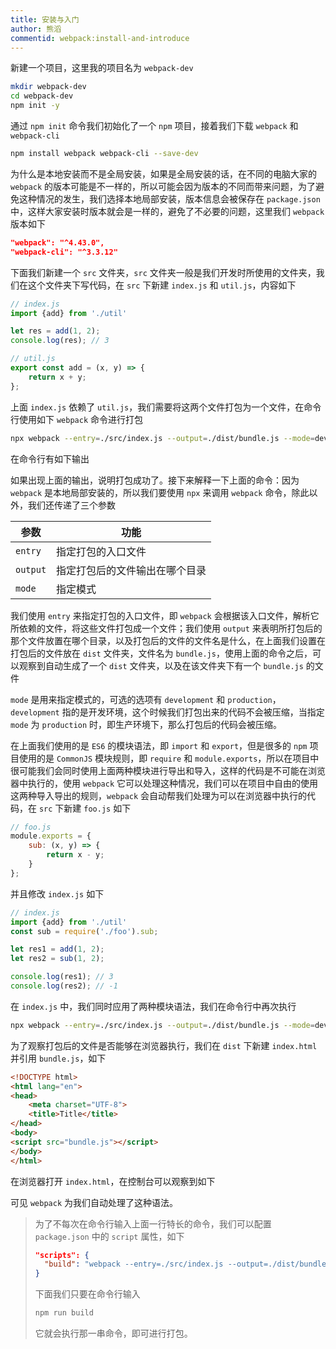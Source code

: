 ```yaml
---
title: 安装与入门
author: 熊滔
commentid: webpack:install-and-introduce
---
```


新建一个项目，这里我的项目名为 `webpack-dev`

```bash
mkdir webpack-dev
cd webpack-dev
npm init -y
```

通过 `npm init` 命令我们初始化了一个 `npm` 项目，接着我们下载 `webpack` 和 `webpack-cli`

```bash
npm install webpack webpack-cli --save-dev
```

为什么是本地安装而不是全局安装，如果是全局安装的话，在不同的电脑大家的 `webpack` 的版本可能是不一样的，所以可能会因为版本的不同而带来问题，为了避免这种情况的发生，我们选择本地局部安装，版本信息会被保存在 `package.json` 中，这样大家安装时版本就会是一样的，避免了不必要的问题，这里我们 `webpack` 版本如下

```json
"webpack": "^4.43.0",
"webpack-cli": "^3.3.12"
```

下面我们新建一个 `src` 文件夹，`src` 文件夹一般是我们开发时所使用的文件夹，我们在这个文件夹下写代码，在 `src` 下新建 `index.js` 和 `util.js`，内容如下

```javascript
// index.js
import {add} from './util'

let res = add(1, 2);
console.log(res); // 3
```

```javascript
// util.js
export const add = (x, y) => {
    return x + y;
};
```

上面 `index.js` 依赖了 `util.js`，我们需要将这两个文件打包为一个文件，在命令行使用如下 `webpack` 命令进行打包

```bash
npx webpack --entry=./src/index.js --output=./dist/bundle.js --mode=development
```

在命令行有如下输出

<ImageView src="https://gitee.com/lastknightcoder/blogimage/raw/master/20200717212112.png" width="70%"/>

如果出现上面的输出，说明打包成功了。接下来解释一下上面的命令：因为 `webpack` 是本地局部安装的，所以我们要使用 `npx` 来调用 `webpack` 命令，除此以外，我们还传递了三个参数

| 参数     | 功能                           |
| -------- | ------------------------------ |
| `entry`  | 指定打包的入口文件             |
| `output` | 指定打包后的文件输出在哪个目录 |
| `mode`   | 指定模式                       |

我们使用 `entry` 来指定打包的入口文件，即 `webpack` 会根据该入口文件，解析它所依赖的文件，将这些文件打包成一个文件；我们使用 `output` 来表明所打包后的那个文件放置在哪个目录，以及打包后的文件的文件名是什么，在上面我们设置在打包后的文件放在 `dist` 文件夹，文件名为 `bundle.js`，使用上面的命令之后，可以观察到自动生成了一个 `dist` 文件夹，以及在该文件夹下有一个 `bundle.js` 的文件

<ImageView src="https://gitee.com/lastknightcoder/blogimage/raw/master/20200717210455.png" width="40%"/>

`mode` 是用来指定模式的，可选的选项有 `development` 和 `production`，`development` 指的是开发环境，这个时候我们打包出来的代码不会被压缩，当指定 `mode` 为 `production` 时，即生产环境下，那么打包后的代码会被压缩。

在上面我们使用的是 `ES6` 的模块语法，即 `import` 和 `export`，但是很多的 `npm` 项目使用的是 `CommonJS` 模块规则，即 `require` 和 `module.exports`，所以在项目中很可能我们会同时使用上面两种模块进行导出和导入，这样的代码是不可能在浏览器中执行的，使用 `webpack` 它可以处理这种情况，我们可以在项目中自由的使用这两种导入导出的规则，`webpack` 会自动帮我们处理为可以在浏览器中执行的代码，在 `src` 下新建 `foo.js` 如下

```javascript
// foo.js
module.exports = {
    sub: (x, y) => {
        return x - y;
    }
};
```

并且修改 `index.js` 如下

```javascript
// index.js
import {add} from './util'
const sub = require('./foo').sub;

let res1 = add(1, 2);
let res2 = sub(1, 2);

console.log(res1); // 3
console.log(res2); // -1
```

在 `index.js` 中，我们同时应用了两种模块语法，我们在命令行中再次执行

```bash
npx webpack --entry=./src/index.js --output=./dist/bundle.js --mode=development
```

为了观察打包后的文件是否能够在浏览器执行，我们在 `dist` 下新建 `index.html` 并引用 `bundle.js`，如下

```html
<!DOCTYPE html>
<html lang="en">
<head>
    <meta charset="UTF-8">
    <title>Title</title>
</head>
<body>
<script src="bundle.js"></script>
</body>
</html>
```

在浏览器打开 `index.html`，在控制台可以观察到如下

<ImageView src="https://gitee.com/lastknightcoder/blogimage/raw/master/20200717212542.png" width="50%"/>

可见 `webpack` 为我们自动处理了这种语法。

> 为了不每次在命令行输入上面一行特长的命令，我们可以配置 `package.json` 中的 `script` 属性，如下
>
> ```json
> "scripts": {
>   "build": "webpack --entry=./src/index.js --output=./dist/bundle.js --mode=development",
> }
> ```
>
> 下面我们只要在命令行输入
>
> ```bash
> npm run build
> ```
>
> 它就会执行那一串命令，即可进行打包。


